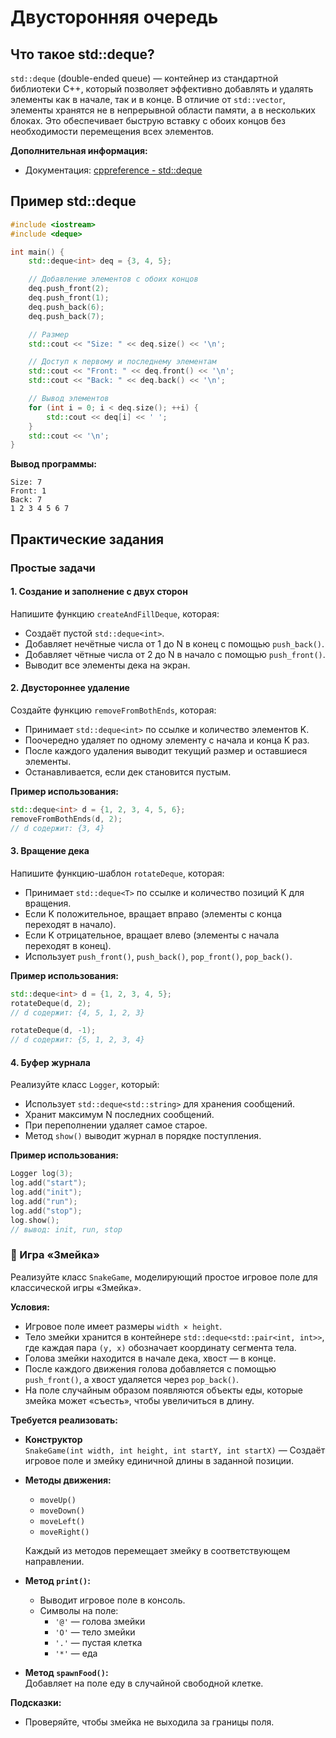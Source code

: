 # Двусторонняя очередь

## Что такое std::deque?
`std::deque` (double-ended queue) — контейнер из стандартной библиотеки C++,
который позволяет эффективно добавлять и удалять элементы как в начале, так и в конце.
В отличие от `std::vector`, элементы хранятся не в непрерывной области памяти, а в нескольких блоках.
Это обеспечивает быструю вставку с обоих концов без необходимости перемещения всех элементов.

**Дополнительная информация:**
* Документация: [cppreference - std::deque](https://en.cppreference.com/w/cpp/container/deque)

## Пример std::deque
```cpp
#include <iostream>
#include <deque>

int main() {
    std::deque<int> deq = {3, 4, 5};

    // Добавление элементов с обоих концов
    deq.push_front(2);
    deq.push_front(1);
    deq.push_back(6);
    deq.push_back(7);

    // Размер
    std::cout << "Size: " << deq.size() << '\n';

    // Доступ к первому и последнему элементам
    std::cout << "Front: " << deq.front() << '\n';
    std::cout << "Back: " << deq.back() << '\n';

    // Вывод элементов
    for (int i = 0; i < deq.size(); ++i) {
        std::cout << deq[i] << ' ';
    }
    std::cout << '\n';
}
```

**Вывод программы:**
```
Size: 7
Front: 1
Back: 7
1 2 3 4 5 6 7
```

## Практические задания
### Простые задачи

#### 1. Создание и заполнение с двух сторон
Напишите функцию `createAndFillDeque`, которая:
- Создаёт пустой `std::deque<int>`.
- Добавляет нечётные числа от 1 до N в конец с помощью `push_back()`.
- Добавляет чётные числа от 2 до N в начало с помощью `push_front()`.
- Выводит все элементы дека на экран.

#### 2. Двустороннее удаление
Создайте функцию `removeFromBothEnds`, которая:
- Принимает `std::deque<int>` по ссылке и количество элементов K.
- Поочередно удаляет по одному элементу с начала и конца K раз.
- После каждого удаления выводит текущий размер и оставшиеся элементы.
- Останавливается, если дек становится пустым.

**Пример использования:**
```cpp
std::deque<int> d = {1, 2, 3, 4, 5, 6};
removeFromBothEnds(d, 2);
// d содержит: {3, 4}
```

#### 3. Вращение дека
Напишите функцию-шаблон `rotateDeque`, которая:
- Принимает `std::deque<T>` по ссылке и количество позиций K для вращения.
- Если K положительное, вращает вправо (элементы с конца переходят в начало).
- Если K отрицательное, вращает влево (элементы с начала переходят в конец).
- Использует `push_front()`, `push_back()`, `pop_front()`, `pop_back()`.

**Пример использования:**
```cpp
std::deque<int> d = {1, 2, 3, 4, 5};
rotateDeque(d, 2);
// d содержит: {4, 5, 1, 2, 3}

rotateDeque(d, -1);
// d содержит: {5, 1, 2, 3, 4}
```

#### 4. Буфер журнала
Реализуйте класс `Logger`, который:
- Использует `std::deque<std::string>` для хранения сообщений.
- Хранит максимум N последних сообщений.
- При переполнении удаляет самое старое.
- Метод `show()` выводит журнал в порядке поступления.

**Пример использования:**
```cpp
Logger log(3);
log.add("start");
log.add("init");
log.add("run");
log.add("stop");
log.show();
// вывод: init, run, stop
```

### 🐍 Игра «Змейка»
Реализуйте класс `SnakeGame`, моделирующий простое игровое поле для классической игры «Змейка».

**Условия:**
- Игровое поле имеет размеры `width × height`.
- Тело змейки хранится в контейнере `std::deque<std::pair<int, int>>`, где каждая пара `(y, x)` обозначает координату сегмента тела.
- Голова змейки находится в начале дека, хвост — в конце.
- После каждого движения голова добавляется с помощью `push_front()`, а хвост удаляется через `pop_back()`.
- На поле случайным образом появляются объекты еды, которые змейка может «съесть», чтобы увеличиться в длину.

**Требуется реализовать:**

- **Конструктор**  
  `SnakeGame(int width, int height, int startY, int startX)` — Создаёт игровое поле и змейку единичной длины в заданной позиции.

- **Методы движения:**
    - `moveUp()`
    - `moveDown()`
    - `moveLeft()`
    - `moveRight()`

  Каждый из методов перемещает змейку в соответствующем направлении.

- **Метод `print()`:**
    - Выводит игровое поле в консоль.
    - Символы на поле:
        - `'@'` — голова змейки
        - `'O'` — тело змейки
        - `'.'` — пустая клетка
        - `'*'` — еда

- **Метод `spawnFood()`:**  
  Добавляет на поле еду в случайной свободной клетке.

**Подсказки:**
- Проверяйте, чтобы змейка не выходила за границы поля.
